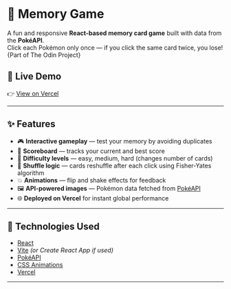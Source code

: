 # 🧠 Memory Game

A fun and responsive **React-based memory card game** built with data from the **PokéAPI**.  
Click each Pokémon only once — if you click the same card twice, you lose! {Part of The Odin Project}

## 🚀 Live Demo

👉 [View on Vercel](https://your-vercel-app-url.vercel.app)

---

## ✨ Features

- 🎮 **Interactive gameplay** — test your memory by avoiding duplicates
- 🔢 **Scoreboard** — tracks your current and best score
- 🧱 **Difficulty levels** — easy, medium, hard (changes number of cards)
- 🔄 **Shuffle logic** — cards reshuffle after each click using Fisher-Yates algorithm
- 💥 **Animations** — flip and shake effects for feedback
- 🖼️ **API-powered images** — Pokémon data fetched from [PokéAPI](https://pokeapi.co/)
- 🌐 **Deployed on Vercel** for instant global performance

---

## 🧩 Technologies Used

- [React](https://react.dev/)
- [Vite](https://vitejs.dev/) _(or Create React App if used)_
- [PokéAPI](https://pokeapi.co/)
- [CSS Animations](https://developer.mozilla.org/en-US/docs/Web/CSS/animation)
- [Vercel](https://vercel.com)

---
